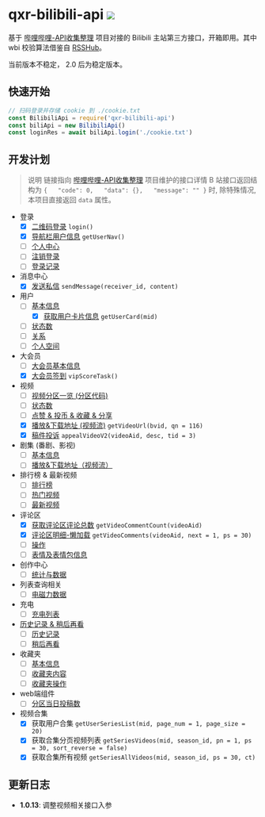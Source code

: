 # qxr-bilibili-api ![](https://img.shields.io/badge/API-qxr/bilibili-fb7299.svg)

基于 [哔哩哔哩-API收集整理](https://github.com/SocialSisterYi/bilibili-API-collect) 项目对接的 Bilibili 主站第三方接口，开箱即用。其中 wbi 校验算法借鉴自 [RSSHub](https://github.com/DIYgod/RSSHub)。

当前版本不稳定， 2.0 后为稳定版本。

## 快速开始

```javascript
// 扫码登录并存储 cookie 到 ./cookie.txt
const BilibiliApi = require('qxr-bilibili-api')
const biliApi = new BilibiliApi()
const loginRes = await biliApi.login('./cookie.txt')
```

## 开发计划

> 说明
> 链接指向 [哔哩哔哩-API收集整理](https://github.com/SocialSisterYi/bilibili-API-collect) 项目维护的接口详情
> B 站接口返回结构为 `{   "code": 0,   "data": {},   "message": "" }` 时, 除特殊情况, 本项目直接返回 `data` 属性。

- 登录
  - [x] [二维码登录](https://socialsisteryi.github.io/bilibili-API-collect/docs/login/login_action/QR.md) `login()`
  - [x] [导航栏用户信息](https://socialsisteryi.github.io/bilibili-API-collect/docs/login/login_info.html#%E5%AF%BC%E8%88%AA%E6%A0%8F%E7%94%A8%E6%88%B7%E4%BF%A1%E6%81%AF) `getUserNav()`
  - [ ] [个人中心](https://socialsisteryi.github.io/bilibili-API-collect/docs/login/member_center.md)
  - [ ] [注销登录](https://socialsisteryi.github.io/bilibili-API-collect/docs/login/exit.md)
  - [ ] [登录记录](https://socialsisteryi.github.io/bilibili-API-collect/docs/login/login_notice.md)
- 消息中心
  - [x] [发送私信](https://socialsisteryi.github.io/bilibili-API-collect/docs/message/private_msg.html#%E5%8F%91%E9%80%81%E7%A7%81%E4%BF%A1-web%E7%AB%AF) `sendMessage(receiver_id, content)`
- 用户
  - [ ] [基本信息](https://socialsisteryi.github.io/bilibili-API-collect/docs/user/info.md)
    - [x] [获取用户卡片信息](https://socialsisteryi.github.io/bilibili-API-collect/docs/user/info.html#%E7%94%A8%E6%88%B7%E5%90%8D%E7%89%87%E4%BF%A1%E6%81%AF) `getUserCard(mid)`
  - [ ] [状态数](https://socialsisteryi.github.io/bilibili-API-collect/docs/user/status_number.md)
  - [ ] [关系](https://socialsisteryi.github.io/bilibili-API-collect/docs/user/relation.md)
  - [ ] [个人空间](https://socialsisteryi.github.io/bilibili-API-collect/docs/user/space.md)
- 大会员
  - [ ] [大会员基本信息](https://socialsisteryi.github.io/bilibili-API-collect/docs/vip/info.md)
  - [x] [大会员签到](https://socialsisteryi.github.io/bilibili-API-collect/docs/vip/clockin.md) `vipScoreTask()`
- 视频
  - [ ] [视频分区一览 (分区代码)](https://socialsisteryi.github.io/bilibili-API-collect/docs/video/video_zone.md)
  - [ ] [状态数](https://socialsisteryi.github.io/bilibili-API-collect/docs/video/status_number.md)
  - [ ] [点赞 & 投币 & 收藏 & 分享](https://socialsisteryi.github.io/bilibili-API-collect/docs/video/action.md)
  - [x] [播放&下载地址 (视频流)](https://socialsisteryi.github.io/bilibili-API-collect/docs/video/videostream_url.md) `getVideoUrl(bvid, qn = 116)`
  - [x] [稿件投诉](https://socialsisteryi.github.io/bilibili-API-collect/docs/video/appeal.md) `appealVideoV2(videoAid, desc, tid = 3)`
- 剧集 (番剧、影视)
  - [ ] [基本信息](https://socialsisteryi.github.io/bilibili-API-collect/docs/bangumi/info.md)
  - [ ] [播放&下载地址（视频流）](https://socialsisteryi.github.io/bilibili-API-collect/docs/bangumi/videostream_url.md)
- 排行榜 & 最新视频
  - [ ] [排行榜](https://socialsisteryi.github.io/bilibili-API-collect/docs/video_ranking/ranking.md)
  - [ ] [热门视频](https://socialsisteryi.github.io/bilibili-API-collect/docs/video_ranking/popular.md)
  - [ ] [最新视频](https://socialsisteryi.github.io/bilibili-API-collect/docs/video_ranking/dynamic.md)
- 评论区
  - [x] [获取评论区评论总数](https://socialsisteryi.github.io/bilibili-API-collect/docs/comment/list.html#%E8%8E%B7%E5%8F%96%E8%AF%84%E8%AE%BA%E5%8C%BA%E8%AF%84%E8%AE%BA%E6%80%BB%E6%95%B0) `getVideoCommentCount(videoAid)`
  - [x] [评论区明细-懒加载](https://socialsisteryi.github.io/bilibili-API-collect/docs/comment/list.html#%E8%8E%B7%E5%8F%96%E8%AF%84%E8%AE%BA%E5%8C%BA%E6%98%8E%E7%BB%86-%E6%87%92%E5%8A%A0%E8%BD%BD) `getVideoComments(videoAid, next = 1, ps = 30)`
  - [ ] [操作](https://socialsisteryi.github.io/bilibili-API-collect/docs/comment/action.md)
  - [ ] [表情及表情包信息](https://socialsisteryi.github.io/bilibili-API-collect/docs/emoji/list.md)
- 创作中心
  - [ ] [统计与数据](https://socialsisteryi.github.io/bilibili-API-collect/docs/creativecenter/statistics&data.md)
- 列表查询相关
  - [ ] [电磁力数据](https://socialsisteryi.github.io/bilibili-API-collect/docs/creativecenter/railgun.md)
- 充电
  - [ ] [充电列表](https://socialsisteryi.github.io/bilibili-API-collect/docs/electric/charge_list.md)
- [历史记录 & 稍后再看](https://socialsisteryi.github.io/bilibili-API-collect/docs/history&toview)
  - [ ] [历史记录](https://socialsisteryi.github.io/bilibili-API-collect/docs/history&toview/history.md)
  - [ ] [稍后再看](https://socialsisteryi.github.io/bilibili-API-collect/docs/history&toview/toview.md)
- 收藏夹
  - [ ] [基本信息](https://socialsisteryi.github.io/bilibili-API-collect/docs/fav/info.md)
  - [ ] [收藏夹内容](https://socialsisteryi.github.io/bilibili-API-collect/docs/fav/list.md)
  - [ ] [收藏夹操作](https://socialsisteryi.github.io/bilibili-API-collect/docs/fav/action.md)
- web端组件
  - [ ] [分区当日投稿数](https://socialsisteryi.github.io/bilibili-API-collect/docs/web_widget/zone_upload.md)
- 视频合集
  - [x] 获取用户合集 `getUserSeriesList(mid, page_num = 1, page_size = 20)`
  - [x] 获取合集分页视频列表 `getSeriesVideos(mid, season_id, pn = 1, ps = 30, sort_reverse = false)`
  - [x] 获取合集所有视频 `getSeriesAllVideos(mid, season_id, ps = 30, ct)`

## 更新日志

- **1.0.13**: 调整视频相关接口入参

